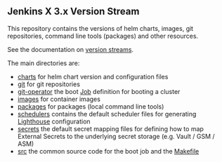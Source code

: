 ## Jenkins X 3.x Version Stream

This repository contains the versions of helm charts, images, git repositories, command line tools (packages) and other resources.

See the documentation on [version streams](https://jenkins-x.io/about/concepts/version-stream/).

The main directories are:

* [charts](charts) for helm chart version and configuration files
* [git](git) for git repositories
* [git-operator](git-operator) the boot [Job](git-operator/job.yaml) definition for booting a cluster
* [images](docker) for container images
* [packages](packages) for packages (local command line tools)
* [schedulers](schedulers) contains the default scheduler files for generating [Lighthouse](https://github.com/jenkins-x/lighthouse) configuration
* [secrets](secrets) the default secret mapping files for defining how to map External Secrets to the underlying secret storage (e.g. Vault / GSM / ASM)
* [src](src) the common source code for the boot job and the [Makefile](src/Makefile.mk)



